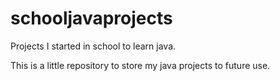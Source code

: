 # schooljavaprojects
Projects I started in school to learn java.

This is a little repository to store my java projects to future use.
